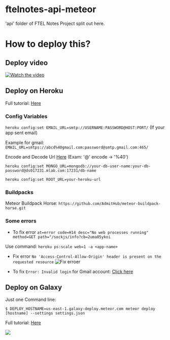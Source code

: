 # ftelnotes-api-meteor

'api' folder of FTEL Notes Project split out here.

# How to deploy this?

## Deploy video
[![Watch the video](https://lh3.googleusercontent.com/qGsGLLq3tx0ny752dsDOCZXniHri2D49cTzMCYJaH2ABAWV8EP70izxz6R1UjPA9S7yLOzYi_b_aZw=w1366-h647)](https://youtu.be/F8C1dot2t9o)

## Deploy on Heroku

Full tutorial: [Here](https://medium.com/@pushplaybang/deploying-and-hosting-meteor-on-heroku-mongolab-for-free-37050a3ebd7e)

### Config Variables

`heroku config:set EMAIL_URL=smtp://USERNAME:PASSWORD@HOST:PORT/` (If your app sent email)

Example for gmail: `EMAIL_URL=smtps://abcd%40gmail.com:password@smtp.gmail.com:465/`

Encode and Decode Url [Here](https://www.url-encode-decode.com/) (Exam: '@' encode -> '%40')

`heroku config:set MONGO_URL=mongodb://your-db-user-name:your-db-password@ds017231.mlab.com:17231/db-name`

`heroku config:set ROOT_URL=your-heroku-url`

### Buildpacks

Meteor Buildpack Horse: 
`https://github.com/AdmitHub/meteor-buildpack-horse.git`

### Some errors

- To fix error `at=error code=H14 desc="No web processes running" method=GET path="/sockjs/info?cb=2uma05ykoi`

Use command: `heroku ps:scale web=1 -a <app-name>`

- Fix error `No 'Access-Control-Allow-Origin' header is present on the requested resource`
![Fix erroer](https://lh6.googleusercontent.com/61wGCXNWCUVL344WZD0W8JrKHsAaZCv67F6wxYvCJr74L3OXnvZDNJJv5SAlBF6vZw1W5uOKiD87Jg=w1366-h647)

- To fix `Error: Invalid login` for Gmail account: [Click here](https://productforums.google.com/forum/#!topic/gmail/9KCgzXY4G_c)

## Deploy on Galaxy

Just one Command line:

`$ DEPLOY_HOSTNAME=us-east-1.galaxy-deploy.meteor.com meteor deploy [hostname] --settings settings.json`

Full tutorial: [Here](https://galaxy-guide.meteor.com/deploy-quickstart.html)

![](https://lh3.googleusercontent.com/nFELCaDjUl5dz5kU0wcS7g2AegNnRUyZXZtQBjAbawr_rsyLvVXYI_jwfYUFtl-Wv5_D77ZEzXIZbFi8Auqk=w1366-h647)
